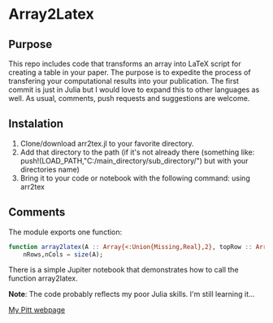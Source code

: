 # Array2Latex
## Purpose
This repo includes code that transforms an array into LaTeX script for creating a table in your paper. The purpose is to expedite the process of transfering your computational results into your publication. The first commit is just in Julia but I would love to expand this to other languages as well. As usual, comments, push requests and suggestions are welcome. 

## Instalation
1. Clone/download arr2tex.jl to your favorite directory.
2. Add that directory to the path (if it's not already there (something like: push!(LOAD_PATH,"C:/main_directory/sub_directory/") but with your directories name)
3. Bring it to your code or notebook with the following command:  using arr2tex

## Comments
The module exports one function:

```julia
function array2latex(A :: Array{<:Union{Missing,Real},2}, topRow :: Array{<:Union{Missing,String},2}, leftCol :: Array{<:Union{Missing,String},2})
    nRows,nCols = size(A);
```
There is a simple Jupiter notebook that demonstrates how to call the function array2latex.

**Note**: The code probably reflects my poor Julia skills. I'm still learning it...

[My Pitt webpage](http://www.pitt.edu/~arie)
